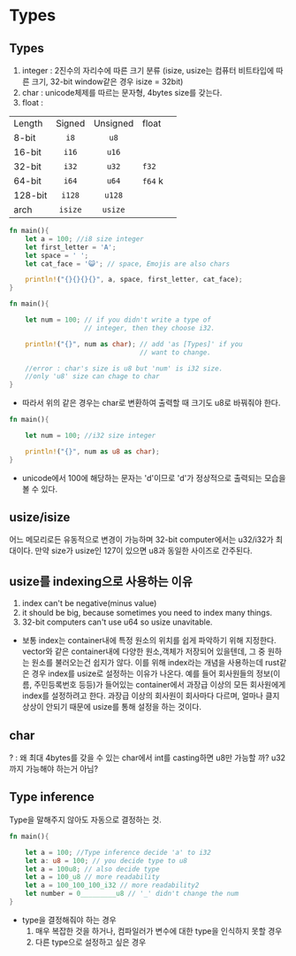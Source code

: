 # Types
## Types

1. integer : 2진수의 자리수에 따른 크기 분류 (isize, usize는 컴퓨터 비트타입에 따른 크기, 32-bit window같은 경우 isize = 32bit)
2. char : unicode체제를 따르는 문자형, 4bytes size를 갖는다.
3. float : 

|         |         |          |         |     |
| ------- | :-----: | :------: | ------- | --- |
| Length  | Signed  | Unsigned | float   |     |
| 8-bit   |  `i8`   |   `u8`   |         |     |
| 16-bit  |  `i16`  |  `u16`   |         |     |
| 32-bit  | `i32`   |  `u32`   | `f32`   |     |
| 64-bit  |  `i64`  |  `u64`   | `f64` k |     |
| 128-bit | `i128`  |  `u128`  |         |     |
| arch    | `isize` | `usize`  |         |     |
```rust title='Types Ex'
fn main(){
	let a = 100; //i8 size integer
	let first_letter = 'A';
	let space = ' ';
	let cat_face = '😺'; // space, Emojis are also chars

	println!("{}{}{}{}", a, space, first_letter, cat_face);
}
```

```rust title='if you want show int to char [error]'
fn main(){

	let num = 100; // if you didn't write a type of
	               // integer, then they choose i32.

	println!("{}", num as char); // add 'as [Types]' if you 
	                             // want to change.

	//error : char's size is u8 but 'num' is i32 size. 
	//only 'u8' size can chage to char
}
```

- 따라서 위의 같은 경우는 char로 변환하여 출력할 때 크기도 u8로 바꿔줘야 한다.

```rust
fn main(){

	let num = 100; //i32 size integer

	println!("{}", num as u8 as char);
}
```

- unicode에서 100에 해당하는 문자는 'd'이므로 'd'가 정상적으로 출력되는 모습을 볼 수 있다.

## usize/isize

어느 메모리로든 유동적으로 변경이 가능하며 32-bit computer에서는 u32/i32가 최대이다. 만약 size가 usize인 127이 있으면 u8과 동일한 사이즈로 간주된다.

## usize를 indexing으로 사용하는 이유

1. index can't be negative(minus value)
2. it should be big, because sometimes you need to index many things.
3. 32-bit computers can't use u64 so usize unavitable.

- 보통 index는 container내에 특정 원소의 위치를 쉽게 파악하기 위해 지정한다.
	vector와 같은 container내에 다양한 원소,객체가 저장되어 있을텐데, 그 중 원하는 원소를 불러오는건 쉽지가 않다. 이를 위해 index라는 개념을 사용하는데 rust같은 경우 index를 usize로 설정하는 이유가 나온다. 예를 들어 회사원들의 정보(이름, 주민등록번호 등등)가 들어있는 container에서 과장급 이상의 모든 회사원에게 index를 설정하려고 한다. 과장급 이상의 회사원이 회사마다 다르며, 얼마나 클지 상상이 안되기 때문에 usize를 통해 설정을 하는 것이다.

## char

? : 왜 최대 4bytes를 갖을 수 있는 char에서 int를 casting하면 u8만 가능할 까?
    u32까지 가능해야 하는거 아님?

## Type inference

Type을 말해주지 않아도 자동으로 결정하는 것. 

```rust title=j'Type inference'
fn main(){

	let a = 100; //Type inference decide 'a' to i32
	let a: u8 = 100; // you decide type to u8
	let a = 100u8; // also decide type
	let a = 100_u8 // more readability
	let a = 100_100_100_i32 // more readability2
	let number = 0_________u8 // '_' didn't change the num
}
```

- type을 결정해줘야 하는 경우
	1. 매우 복잡한 것을 하거나, 컴파일러가 변수에 대한 type을 인식하지 못할 경우
	2. 다른 type으로 설정하고 싶은 경우
